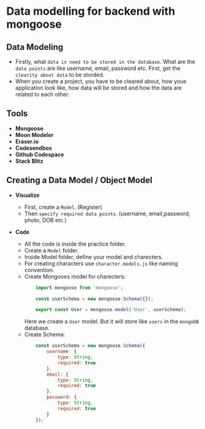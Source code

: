 # Data modelling for backend with mongoose

## Data Modeling
- Firstly, what `data is need to be stored in the database`. What are the `data points` are like username, email, password etc. First, get the `clearity about data` to be storded.
- When you create a project, you have to be cleared about, how youe application look like, how data will be stored and how the data are related to each other.

## Tools
* **Mongoose**
* **Moon Modeler**
* **Eraser.io**
* **Codesendbox**
* **Github Codespace**
* **Stack Blitz**

## Creating a Data Model / Object Model
* **Visualize**
    - First, create a `Model`. (Register)
    - Then `specify required data points`. (username, email,password, photo, DOB etc.)

* **Code** 
    - All the code is inside the practice folder.
    - Create a `Model` folder.
    - Inside Model folder, define your model and charecters.
    - For creating characters use `character.models.js` like naming convention.
    - Create Mongooes model for charecters:
        ```javascript
            import mongoose from 'mongoose';

            const userSchema = new mongoose.Schema({});

            export const User = mongoose.model('User', userSchema);
        ```
        Here we create a `User` model. But it will store like `users` in the `mongoDB` database.
    - Create Schema:
        ```javascript
            const userSchema = new mongoose.Schema({
                username: {
                    type: String,
                    required: true
                },
                email: {
                    type: String,
                    required: true
                },
                password: {
                    type: String,
                    required: true
                }
            });
        ```